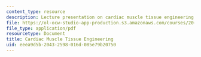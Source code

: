```yaml
---
content_type: resource
description: Lecture presentation on cardiac muscle tissue engineering.
file: https://ol-ocw-studio-app-production.s3.amazonaws.com/courses/20-441j-biomaterials-tissue-interactions-fall-2009/eeea9d5b20432598016d085e79b20750_MIT20_441JF09_lec24_ms.pdf
file_type: application/pdf
resourcetype: Document
title: Cardiac Muscle Tissue Engineering
uid: eeea9d5b-2043-2598-016d-085e79b20750
---
```

